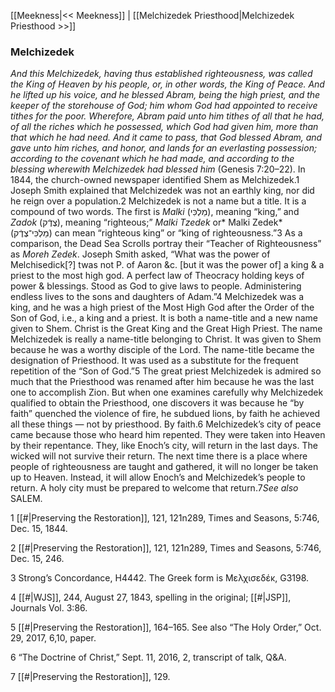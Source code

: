 [[Meekness|<< Meekness]]  |  [[Melchizedek Priesthood|Melchizedek Priesthood >>]]

### Melchizedek

*And this Melchizedek, having thus established righteousness, was called the King of Heaven by his people, or, in other words, the King of Peace. And he lifted up his voice, and he blessed Abram, being the high priest, and the keeper of the storehouse of God; him whom God had appointed to receive tithes for the poor. Wherefore, Abram paid unto him tithes of all that he had, of all the riches which he possessed, which God had given him, more than that which he had need. And it came to pass, that God blessed Abram, and gave unto him riches, and honor, and lands for an everlasting possession; according to the covenant which he had made, and according to the blessing wherewith Melchizedek had blessed him* (Genesis 7:20–22). In 1844, the church-owned newspaper identified Shem as Melchizedek.1 Joseph Smith explained that Melchizedek was not an earthly king, nor did he reign over a population.2 Melchizedek is not a name but a title. It is a compound of two words. The first is *Malki* (מַלְכִּי), meaning “king,” and *Zadok* (צֶדֶֿק), meaning “righteous;” *Malki Tzedek* or* Malki Zedek* (מַלְכִּי־צֶדֶֿק‬) can mean “righteous king” or “king of righteousness.”3 As a comparison, the Dead Sea Scrolls portray their “Teacher of Righteousness” as *Moreh Zedek*. Joseph Smith asked, “What was the power of Melchisedick[?] twas not P. of Aaron &c. [but it was the power of] a king & a priest to the most high god. A perfect law of Theocracy holding keys of power & blessings. Stood as God to give laws to people. Administering endless lives to the sons and daughters of Adam.”4 Melchizedek was a king, and he was a high priest of the Most High God after the Order of the Son of God, i.e., a king and a priest. It is both a name-title and a new name given to Shem. Christ is the Great King and the Great High Priest. The name Melchizedek is really a name-title belonging to Christ. It was given to Shem because he was a worthy disciple of the Lord. The name-title became the designation of Priesthood. It was used as a substitute for the frequent repetition of the “Son of God.”5 The great priest Melchizedek is admired so much that the Priesthood was renamed after him because he was the last one to accomplish Zion. But when one examines carefully why Melchizedek qualified to obtain the Priesthood, one discovers it was because he “by faith” quenched the violence of fire, he subdued lions, by faith he achieved all these things — not by priesthood. By faith.6 Melchizedek’s city of peace came because those who heard him repented. They were taken into Heaven by their repentance. They, like Enoch’s city, will return in the last days. The wicked will not survive their return. The next time there is a place where people of righteousness are taught and gathered, it will no longer be taken up to Heaven. Instead, it will allow Enoch’s and Melchizedek’s people to return. A holy city must be prepared to welcome that return.7*See also* SALEM.



1
[[#|Preserving the Restoration]], 121, 121n289, Times and Seasons, 5:746, Dec. 15, 1844.


2
[[#|Preserving the Restoration]], 121, 121n289, Times and Seasons, 5:746, Dec. 15, 246.


3 Strong’s Concordance, H4442. The Greek form is Μελχισεδέκ, G3198.


4
[[#|WJS]], 244, August 27, 1843, spelling in the original; [[#|JSP]], Journals Vol. 3:86.


5
[[#|Preserving the Restoration]], 164–165. See also “The Holy Order,” Oct. 29, 2017, 6,10, paper.


6 “The Doctrine of Christ,” Sept. 11, 2016, 2, transcript of talk, Q&A.


7
[[#|Preserving the Restoration]], 129.